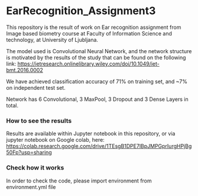 # EarRecognition_Assignment3

This repository is the result of work on Ear recognition assignment from Image based biometry course at Faculty of Information Science and technology, at University of Ljubljana.

The model used is Convolutional Neural Network, and the network structure is motivated by the results of the study that can be found on the following link: https://ietresearch.onlinelibrary.wiley.com/doi/10.1049/iet-bmt.2016.0002

We have achieved classification accuracy of 71% on training set, and ~7% on independent test set. 

Network has 6 Convolutional, 3 MaxPool, 3 Dropout and 3 Dense Layers in total.

### How to see the results

Results are available within Jupyter notebook in this repository, or via jupyter notebook on Google colab, here: https://colab.research.google.com/drive/1TEsgB1DPE7lBpJMPGprIurgHPjBg50Fp?usp=sharing


### Check how it works

In order to check the code, please import environment from environment.yml file

